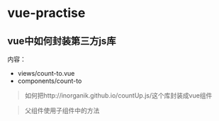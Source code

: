 # vue-practise

## vue中如何封装第三方js库

内容：
- views/count-to.vue
- components/count-to

> 如何把http://inorganik.github.io/countUp.js/这个库封装成vue组件

> 父组件使用子组件中的方法